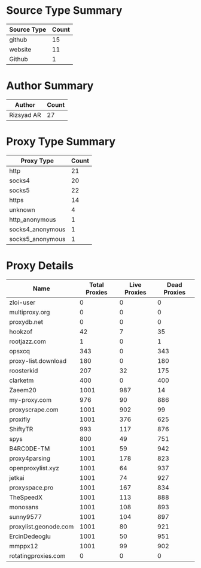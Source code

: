 # Source Type Summary

| Source Type | Count |
|-------------|-------|
| github | 15 |
| website | 11 |
| Github | 1 |


# Author Summary

| Author | Count |
|--------|-------|
| Rizsyad AR | 27 |


# Proxy Type Summary

| Proxy Type | Count |
|------------|-------|
| http | 21 |
| socks4 | 20 |
| socks5 | 22 |
| https | 14 |
| unknown | 4 |
| http_anonymous | 1 |
| socks4_anonymous | 1 |
| socks5_anonymous | 1 |


# Proxy Details

| Name | Total Proxies | Live Proxies | Dead Proxies |
|------|---------------|--------------|---------------|
| zloi-user | 0 | 0 | 0 |
| multiproxy.org | 0 | 0 | 0 |
| proxydb.net | 0 | 0 | 0 |
| hookzof | 42 | 7 | 35 |
| rootjazz.com | 1 | 0 | 1 |
| opsxcq | 343 | 0 | 343 |
| proxy-list.download | 180 | 0 | 180 |
| roosterkid | 207 | 32 | 175 |
| clarketm | 400 | 0 | 400 |
| Zaeem20 | 1001 | 987 | 14 |
| my-proxy.com | 976 | 90 | 886 |
| proxyscrape.com | 1001 | 902 | 99 |
| proxifly | 1001 | 376 | 625 |
| ShiftyTR | 993 | 117 | 876 |
| spys | 800 | 49 | 751 |
| B4RC0DE-TM | 1001 | 59 | 942 |
| proxy4parsing | 1001 | 178 | 823 |
| openproxylist.xyz | 1001 | 64 | 937 |
| jetkai | 1001 | 74 | 927 |
| proxyspace.pro | 1001 | 167 | 834 |
| TheSpeedX | 1001 | 113 | 888 |
| monosans | 1001 | 108 | 893 |
| sunny9577 | 1001 | 104 | 897 |
| proxylist.geonode.com | 1001 | 80 | 921 |
| ErcinDedeoglu | 1001 | 50 | 951 |
| mmppx12 | 1001 | 99 | 902 |
| rotatingproxies.com | 0 | 0 | 0 |

